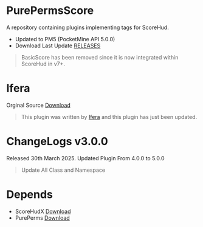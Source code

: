 # PurePermsScore
A repository containing plugins implementing tags for ScoreHud.
- Updated to PM5 (PocketMine API 5.0.0)
- Download Last Update [RELEASES](https://github.com/HosseinYT-PM/PurePermsScore-PM5/releases/)

> BasicScore has been removed since it is now integrated within ScoreHud in v7+.

# Ifera
Orginal Source [Download](https://github.com/Ifera/ScoreHudX/tree/main/PurePermsScore)
> This plugin was written by [Ifera](https://github.com/Ifera) and this plugin has just been updated.

# ChangeLogs v3.0.0
Released 30th March 2025.
Updated Plugin From 4.0.0 to 5.0.0
> Update All Class and Namespace

# Depends
- ScoreHudX [Download](https://github.com/Ifera/ScoreHud)
- PurePerms [Download](https://github.com/poggit-orphanage/PurePerms)
